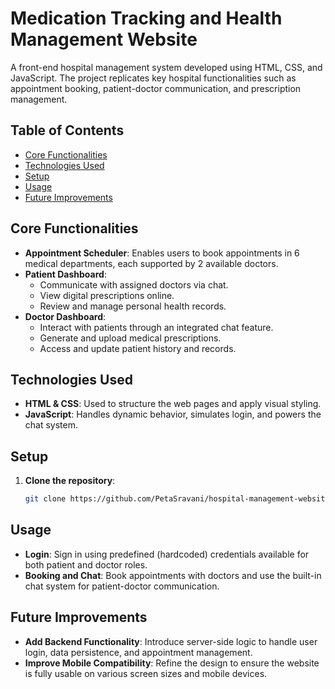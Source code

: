 # Medication Tracking and Health Management Website

A front-end hospital management system developed using HTML, CSS, and JavaScript. The project replicates key hospital functionalities such as appointment booking, patient-doctor communication, and prescription management.

## Table of Contents
- [Core Functionalities](#core-functionalities)
- [Technologies Used](#technologies-used)
- [Setup](#setup)
- [Usage](#usage)
- [Future Improvements](#future-improvements)


## Core Functionalities

- **Appointment Scheduler**: Enables users to book appointments in 6 medical departments, each supported by 2 available doctors.
- **Patient Dashboard**:
  - Communicate with assigned doctors via chat.
  - View digital prescriptions online.
  - Review and manage personal health records.
- **Doctor Dashboard**:
  - Interact with patients through an integrated chat feature.
  - Generate and upload medical prescriptions.
  - Access and update patient history and records.


## Technologies Used

- **HTML & CSS**: Used to structure the web pages and apply visual styling.
- **JavaScript**: Handles dynamic behavior, simulates login, and powers the chat system.


## Setup

1. **Clone the repository**:
   ```bash
   git clone https://github.com/PetaSravani/hospital-management-website.git

## Usage

- **Login**: Sign in using predefined (hardcoded) credentials available for both patient and doctor roles.
- **Booking and Chat**: Book appointments with doctors and use the built-in chat system for patient-doctor communication.

## Future Improvements

- **Add Backend Functionality**: Introduce server-side logic to handle user login, data persistence, and appointment management.
- **Improve Mobile Compatibility**: Refine the design to ensure the website is fully usable on various screen sizes and mobile devices.

